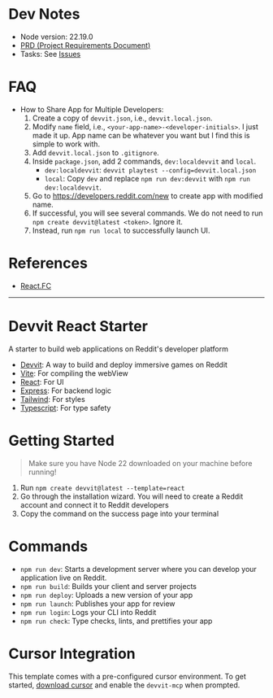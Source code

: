 # Dev Notes

- Node version: 22.19.0
- [PRD (Project Requirements Document)](PRD.md)
- Tasks: See [Issues](https://github.com/denqiu/flowtris/issues)

# FAQ

- How to Share App for Multiple Developers:
    1. Create a copy of `devvit.json`, i.e., `devvit.local.json`.
    1. Modify `name` field, i.e., `<your-app-name>-<developer-initials>`. I just made it up. App name can be whatever you want but I find this is simple to work with.
    1. Add `devvit.local.json` to `.gitignore`.
    1. Inside `package.json`, add 2 commands, `dev:localdevvit` and `local`.
        - `dev:localdevvit`: `devvit playtest --config=devvit.local.json`
        - `local`: Copy `dev` and replace `npm run dev:devvit` with `npm run dev:localdevvit`.
    1. Go to https://developers.reddit.com/new to create app with modified name.
    1. If successful, you will see several commands. We do not need to run `npm create devvit@latest <token>`. Ignore it.
    1. Instead, run `npm run local` to successfully launch UI.

# References

- [React.FC](https://dev.to/elhamnajeebullah/react-typescript-what-is-reactfc-and-why-should-i-use-it-4029)

---

# Devvit React Starter

A starter to build web applications on Reddit's developer platform

- [Devvit](https://developers.reddit.com/): A way to build and deploy immersive games on Reddit
- [Vite](https://vite.dev/): For compiling the webView
- [React](https://react.dev/): For UI
- [Express](https://expressjs.com/): For backend logic
- [Tailwind](https://tailwindcss.com/): For styles
- [Typescript](https://www.typescriptlang.org/): For type safety

# Getting Started

> Make sure you have Node 22 downloaded on your machine before running!

1. Run `npm create devvit@latest --template=react`
2. Go through the installation wizard. You will need to create a Reddit account and connect it to Reddit developers
3. Copy the command on the success page into your terminal

# Commands

- `npm run dev`: Starts a development server where you can develop your application live on Reddit.
- `npm run build`: Builds your client and server projects
- `npm run deploy`: Uploads a new version of your app
- `npm run launch`: Publishes your app for review
- `npm run login`: Logs your CLI into Reddit
- `npm run check`: Type checks, lints, and prettifies your app

# Cursor Integration

This template comes with a pre-configured cursor environment. To get started, [download cursor](https://www.cursor.com/downloads) and enable the `devvit-mcp` when prompted.

